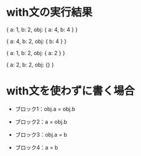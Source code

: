 # with文の実行結果

{ a: 1, b: 2, obj: { a: 4, b: 4 } }

{ a: 4, b: 2, obj: { b: 4 } }

{ a: 1, b: 2, obj: { a: 2 } }

{ a: 2, b: 2, obj: {} }

# with文を使わずに書く場合
- ブロック1：obj.a = obj.b

- ブロック2：a = obj.b

- ブロック3：obj.a = b

- ブロック4：a = b